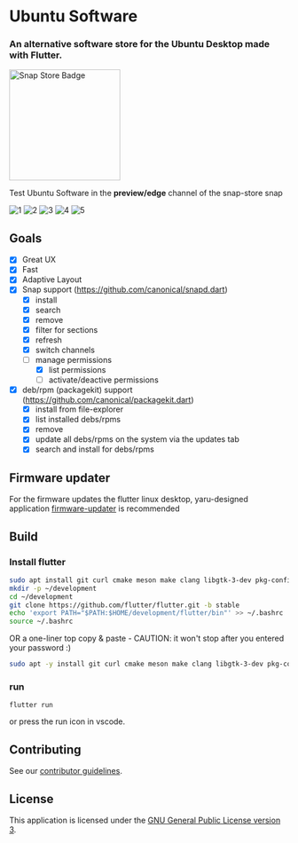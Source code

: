 # Ubuntu Software

### An alternative software store for the Ubuntu Desktop made with Flutter.

<a href="https://snapcraft.io/snap-store">
<img border="0" align="middle" alt="Snap Store Badge" src="https://snapcraft.io/static/images/badges/en/snap-store-black.svg" width=200>
</a>

Test Ubuntu Software in the **preview/edge** channel of the snap-store snap


![1](.github/assets/01.png)
![2](.github/assets/02.png)
![3](.github/assets/03.png)
![4](.github/assets/04.png)
![5](.github/assets/05.png)


## Goals

- [X] Great UX
- [X] Fast
- [X] Adaptive Layout
- [X] Snap support (https://github.com/canonical/snapd.dart)
  - [X] install
  - [X] search
  - [X] remove
  - [X] filter for sections
  - [X] refresh
  - [X] switch channels
  - [ ] manage permissions
    - [X] list permissions
    - [ ] activate/deactive permissions
- [X] deb/rpm (packagekit) support (https://github.com/canonical/packagekit.dart)
  - [X] install from file-explorer
  - [X] list installed debs/rpms
  - [X] remove
  - [X] update all debs/rpms on the system via the updates tab
  - [X] search and install for debs/rpms

## Firmware updater

For the firmware updates the flutter linux desktop, yaru-designed application [firmware-updater](https://github.com/canonical/firmware-updater) is recommended


## Build

### Install flutter

```bash
sudo apt install git curl cmake meson make clang libgtk-3-dev pkg-config
mkdir -p ~/development
cd ~/development
git clone https://github.com/flutter/flutter.git -b stable
echo 'export PATH="$PATH:$HOME/development/flutter/bin"' >> ~/.bashrc
source ~/.bashrc
```

OR a one-liner top copy & paste - CAUTION: it won't stop after you entered your password :)

```bash
sudo apt -y install git curl cmake meson make clang libgtk-3-dev pkg-config && mkdir -p ~/development && cd ~/development && git clone https://github.com/flutter/flutter.git -b stable && echo 'export PATH="$PATH:$HOME/development/flutter/bin"' >> ~/.bashrc && source ~/.bashrc
```

### run

```
flutter run
```

or press the run icon in vscode.

## Contributing

See our [contributor guidelines](CONTRIBUTING.md).

## License

This application is licensed under the [GNU General Public License version 3](LICENSE).
